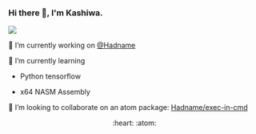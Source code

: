 ### Hi there 👋, I'm Kashiwa.

[![](https://img.shields.io/badge/Hadname-%40liao2000-green)](https://link.had.name/liao2000/)

🔭 I’m currently working on [@Hadname](https://had.name/)

🌱 I’m currently learning

+ Python tensorflow

+ x64 NASM Assembly

👯 I’m looking to collaborate on an atom package: [Hadname/exec-in-cmd](https://github.com/Hadname/exec-in-cmd)

<p align="center">
:heart: :atom:
</p>
